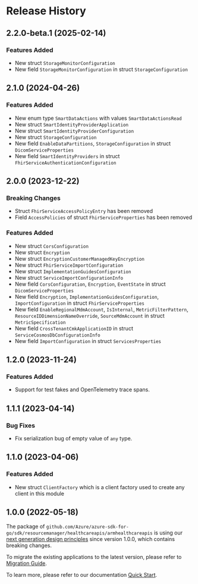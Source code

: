 # Release History

## 2.2.0-beta.1 (2025-02-14)
### Features Added

- New struct `StorageMonitorConfiguration`
- New field `StorageMonitorConfiguration` in struct `StorageConfiguration`


## 2.1.0 (2024-04-26)
### Features Added

- New enum type `SmartDataActions` with values `SmartDataActionsRead`
- New struct `SmartIdentityProviderApplication`
- New struct `SmartIdentityProviderConfiguration`
- New struct `StorageConfiguration`
- New field `EnableDataPartitions`, `StorageConfiguration` in struct `DicomServiceProperties`
- New field `SmartIdentityProviders` in struct `FhirServiceAuthenticationConfiguration`


## 2.0.0 (2023-12-22)
### Breaking Changes

- Struct `FhirServiceAccessPolicyEntry` has been removed
- Field `AccessPolicies` of struct `FhirServiceProperties` has been removed

### Features Added

- New struct `CorsConfiguration`
- New struct `Encryption`
- New struct `EncryptionCustomerManagedKeyEncryption`
- New struct `FhirServiceImportConfiguration`
- New struct `ImplementationGuidesConfiguration`
- New struct `ServiceImportConfigurationInfo`
- New field `CorsConfiguration`, `Encryption`, `EventState` in struct `DicomServiceProperties`
- New field `Encryption`, `ImplementationGuidesConfiguration`, `ImportConfiguration` in struct `FhirServiceProperties`
- New field `EnableRegionalMdmAccount`, `IsInternal`, `MetricFilterPattern`, `ResourceIDDimensionNameOverride`, `SourceMdmAccount` in struct `MetricSpecification`
- New field `CrossTenantCmkApplicationID` in struct `ServiceCosmosDbConfigurationInfo`
- New field `ImportConfiguration` in struct `ServicesProperties`


## 1.2.0 (2023-11-24)
### Features Added

- Support for test fakes and OpenTelemetry trace spans.


## 1.1.1 (2023-04-14)
### Bug Fixes

- Fix serialization bug of empty value of `any` type.


## 1.1.0 (2023-04-06)
### Features Added

- New struct `ClientFactory` which is a client factory used to create any client in this module


## 1.0.0 (2022-05-18)

The package of `github.com/Azure/azure-sdk-for-go/sdk/resourcemanager/healthcareapis/armhealthcareapis` is using our [next generation design principles](https://azure.github.io/azure-sdk/general_introduction.html) since version 1.0.0, which contains breaking changes.

To migrate the existing applications to the latest version, please refer to [Migration Guide](https://aka.ms/azsdk/go/mgmt/migration).

To learn more, please refer to our documentation [Quick Start](https://aka.ms/azsdk/go/mgmt).